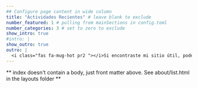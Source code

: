 ```yaml
---
## Configure page content in wide column
title: "Actividades Recientes" # leave blank to exclude
number_featured: 1 # pulling from mainSections in config.toml
number_categories: 3 # set to zero to exclude
show_intro: true
#intro: |
show_outro: true
outro: |
  <i class="fas fa-mug-hot pr2 "></i>Si encontraste mi sitio útil, podes [comprarme un cafecito](https://ko-fi.com/)!
---
```


** index doesn't contain a body, just front matter above.
See about/list.html in the layouts folder **